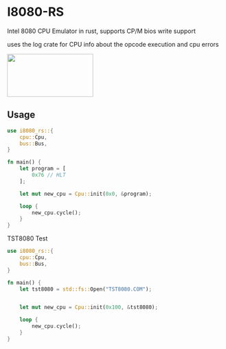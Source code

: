 # I8080-RS

Intel 8080 CPU Emulator in rust, supports CP/M bios write support

uses the log crate for CPU info about the opcode execution and cpu errors


<img src="https://upload.wikimedia.org/wikipedia/commons/3/3a/KL_Intel_i8080_Black_Background.jpg" width="200" height="100">

## Usage

```rust
use i8080_rs::{
    cpu::Cpu,
    bus::Bus,
}

fn main() {
    let program = [
        0x76 // HLT
    ];

    let mut new_cpu = Cpu::init(0x0, &program);

    loop {
        new_cpu.cycle();
    }
}
```

TST8080 Test

```rust
use i8080_rs::{
    cpu::Cpu,
    bus::Bus,
}

fn main() {
    let tst8080 = std::fs::Open("TST8080.COM");


    let mut new_cpu = Cpu::init(0x100, &tst8080);

    loop {
        new_cpu.cycle();
    }
}

```